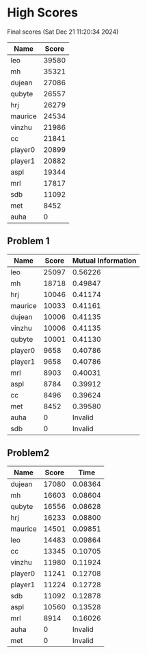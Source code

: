 # High Scores
Final scores (Sat Dec 21 11:20:34 2024)

|  Name | Score |
| -- | -- |
| leo | 39580 |
| mh | 35321 |
| dujean | 27086 |
| qubyte | 26557 |
| hrj | 26279 |
| maurice | 24534 |
| vinzhu | 21986 |
| cc | 21841 |
| player0 | 20899 |
| player1 | 20882 |
| aspl | 19344 |
| mrl | 17817 |
| sdb | 11092 |
| met | 8452 |
| auha | 0 |

## Problem 1
|  Name | Score | Mutual Information |
| -- | -- | -- |
| leo | 25097 |  0.56226  |
| mh | 18718 |  0.49847  |
| hrj | 10046 |  0.41174  |
| maurice | 10033 |  0.41161  |
| dujean | 10006 |  0.41135  |
| vinzhu | 10006 |  0.41135  |
| qubyte | 10001 |  0.41130  |
| player0 | 9658 |  0.40786  |
| player1 | 9658 |  0.40786  |
| mrl | 8903 |  0.40031  |
| aspl | 8784 |  0.39912  |
| cc | 8496 |  0.39624  |
| met | 8452 |  0.39580  |
| auha | 0 |  Invalid  |
| sdb | 0 |  Invalid  |

## Problem2
|  Name | Score | Time |
| -- | -- | -- |
| dujean | 17080 |  0.08364  |
| mh | 16603 |  0.08604  |
| qubyte | 16556 |  0.08628  |
| hrj | 16233 |  0.08800  |
| maurice | 14501 |  0.09851  |
| leo | 14483 |  0.09864  |
| cc | 13345 |  0.10705  |
| vinzhu | 11980 |  0.11924  |
| player0 | 11241 |  0.12708  |
| player1 | 11224 |  0.12728  |
| sdb | 11092 |  0.12878  |
| aspl | 10560 |  0.13528  |
| mrl | 8914 |  0.16026  |
| auha | 0 |  Invalid  |
| met | 0 |  Invalid  |

